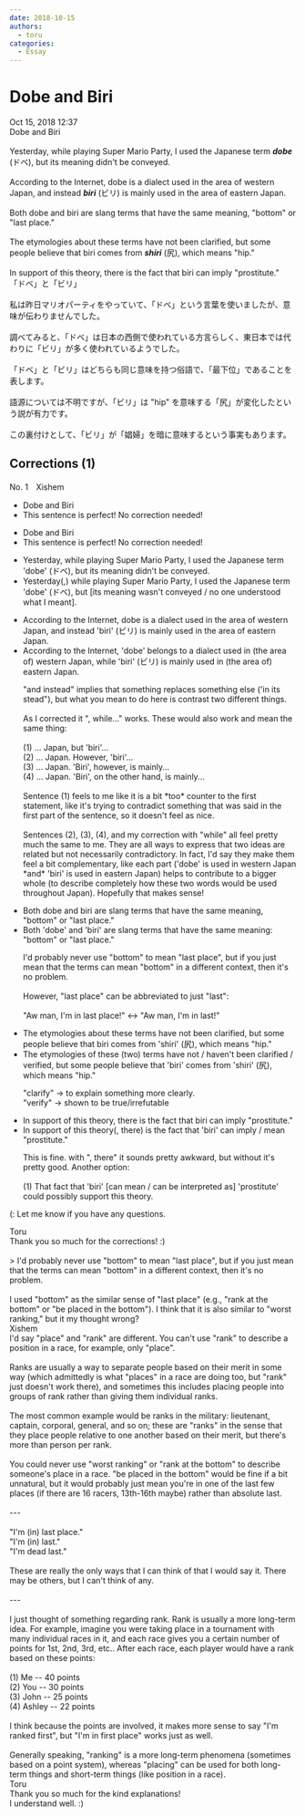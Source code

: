 ```yaml
---
date: 2018-10-15
authors:
  - toru
categories:
  - Essay
---
```


<h1 id="subject_show">Dobe and Biri</h1>
<div class="date">Oct 15, 2018 12:37</div>
<div id="post"><div id="body_show_ori">
Dobe and Biri<br/><br/>Yesterday, while playing Super Mario Party, I used the Japanese term <strong><em>dobe</em></strong> (ドベ), but its meaning didn't be conveyed.<br/><br/>According to the Internet, dobe is a dialect used in the area of western Japan, and instead <strong><em>biri</em></strong> (ビリ) is mainly used in the area of eastern Japan.<br/><br/>Both dobe and biri are slang terms that have the same meaning, "bottom" or "last place."<br/><br/>The etymologies about these terms have not been clarified, but some people believe that biri comes from <strong><em>shiri</em></strong> (尻), which means "hip."<br/><br/>In support of this theory, there is the fact that biri can imply "prostitute."
</div></div>

<!-- more -->

<div id="post_ja"><div id="body_show_mo">
「ドベ」と「ビリ」<br/><br/>私は昨日マリオパーティをやっていて、「ドベ」という言葉を使いましたが、意味が伝わりませんでした。<br/><br/>調べてみると、「ドベ」は日本の西側で使われている方言らしく、東日本では代わりに「ビリ」が多く使われているようでした。<br/><br/>「ドベ」と「ビリ」はどちらも同じ意味を持つ俗語で、「最下位」であることを表します。<br/><br/>語源については不明ですが、「ビリ」は "hip" を意味する「尻」が変化したという説が有力です。<br/><br/>この裏付けとして、「ビリ」が「娼婦」を暗に意味するという事実もあります。
</div></div>

## Corrections (1)
<div id="block"><div class="first_name"> No. 1　<span class="just_name">Xishem</span></div><div id="block2">
<ul class="correction_field">
<li class="incorrect">Dobe and Biri</li>
<li class="corrected perfect">This sentence is perfect! No correction needed!</li>
</ul>
<ul class="correction_field">
<li class="incorrect">Dobe and Biri</li>
<li class="corrected perfect">This sentence is perfect! No correction needed!</li>
</ul>
<ul class="correction_field">
<li class="incorrect">Yesterday, while playing Super Mario Party, I used the Japanese term 'dobe' (ドベ), but its meaning didn't be conveyed.</li>
<li class="corrected correct">
Yesterday(,) while playing Super Mario Party, I used the Japanese term 'dobe' (ドベ), but [its meaning <span class="f_blue">wasn't</span> conveyed / <span class="f_blue">no one understood what I meant</span>].
</li>
</ul>
<ul class="correction_field">
<li class="incorrect">According to the Internet, dobe is a dialect used in the area of western Japan, and instead 'biri' (ビリ) is mainly used in the area of eastern Japan.</li>
<li class="corrected correct">
According to the Internet, <span class="f_blue">'dobe' belongs to a dialect </span>used in <span class="f_gray">(the area of)</span> western Japan, <span class="f_blue">while</span> 'biri' (ビリ) is mainly used in <span class="f_gray">(the area of)</span> eastern Japan.
<p class="correction_comment">"and instead" implies that something replaces something else ('in its stead"), but what you mean to do here is contrast two different things.<br/><br/>As I corrected it ", while..." works. These would also work and mean the same thing:<br/><br/>(1) ... Japan, but 'biri'...<br/>(2) ... Japan. However, 'biri'...<br/>(3) ... Japan. 'Biri', however, is mainly...<br/>(4) ... Japan. 'Biri', on the other hand, is mainly...<br/><br/>Sentence (1) feels to me like it is a bit *too* counter to the first statement, like it's trying to contradict something that was said in the first part of the sentence, so it doesn't feel as nice.<br/><br/>Sentences (2), (3), (4), and my correction with "while" all feel pretty much the same to me. They are all ways to express that two ideas are related but not necessarily contradictory. In fact, I'd say they make them feel a bit complementary, like each part ('dobe' is used in western Japan *and* 'biri' is used in eastern Japan) helps to contribute to a bigger whole (to describe completely how these two words would be used throughout Japan). Hopefully that makes sense!</p>
</li>
</ul>
<ul class="correction_field">
<li class="incorrect">Both dobe and biri are slang terms that have the same meaning, "bottom" or "last place."</li>
<li class="corrected correct">
Both 'dobe' and 'biri' are slang terms that have the same meaning: "bottom" or "last place."
<p class="correction_comment">I'd probably never use "bottom" to mean "last place", but if you just mean that the terms can mean "bottom" in a different context, then it's no problem.<br/><br/>However, "last place" can be abbreviated to just "last":<br/><br/>"Aw man, I'm in last place!" &lt;-&gt; "Aw man, I'm in last!"</p>
</li>
</ul>
<ul class="correction_field">
<li class="incorrect">The etymologies about these terms have not been clarified, but some people believe that biri comes from 'shiri' (尻), which means "hip."</li>
<li class="corrected correct">
The etymologies <span class="f_blue">of</span> these (two) terms have not / <span class="f_blue">haven't</span> been clarified / <span class="f_blue">verified</span>, but some people believe that 'biri' comes from 'shiri' (尻), which means "hip."
<p class="correction_comment">"clarify" -&gt; to explain something more clearly.<br/>"verify" -&gt; shown to be true/irrefutable</p>
</li>
</ul>
<ul class="correction_field">
<li class="incorrect">In support of this theory, there is the fact that biri can imply "prostitute."</li>
<li class="corrected correct">
In support of this theory(, there) is the fact that 'biri' can imply / <span class="f_blue">mean</span> "prostitute."
<p class="correction_comment">This is fine. with ", there" it sounds pretty awkward, but without it's pretty good. Another option:<br/><br/>(1) That fact that 'biri' [can mean / can be interpreted as] 'prostitute' could possibly support this theory.</p>
</li>
</ul>
<p class="comment_small">
 (: Let me know if you have any questions.
</p>

</div><div class="name"><span class="just_name">Toru</span><br>
Thank you so much for the corrections! :)<br/><br/>&gt; I'd probably never use "bottom" to mean "last place", but if you just mean that the terms can mean "bottom" in a different context, then it's no problem.<br/><br/>I used "bottom" as the similar sense of "last place" (e.g., "rank at the bottom" or "be placed in the bottom"). I think that it is also similar to "worst ranking," but it my thought wrong? 
</div>
<div class="name"><span class="just_name">Xishem</span><br>
I'd say "place" and "rank" are different. You can't use "rank" to describe a position in a race, for example, only "place".<br/><br/>Ranks are usually a way to separate people based on their merit in some way (which admittedly is what "places" in a race are doing too, but "rank" just doesn't work there), and sometimes this includes placing people into groups of rank rather than giving them individual ranks.<br/><br/>The most common example would be ranks in the military: lieutenant, captain, corporal, general, and so on; these are "ranks" in the sense that they place people relative to one another based on their merit, but there's more than person per rank.<br/><br/>You could never use "worst ranking" or "rank at the bottom" to describe someone's place in a race. "be placed in the bottom" would be fine if a bit unnatural, but it would probably just mean you're in one of the last few places (if there are 16 racers, 13th-16th maybe) rather than absolute last.<br/><br/>---<br/><br/>"I'm (in) last place."<br/>"I'm (in) last."<br/>"I'm dead last."<br/><br/>These are really the only ways that I can think of that I would say it. There may be others, but I can't think of any.<br/><br/>---<br/><br/>I just thought of something regarding rank. Rank is usually a more long-term idea. For example, imagine you were taking place in a tournament with many individual races in it, and each race gives you a certain number of points for 1st, 2nd, 3rd, etc.. After each race, each player would have a rank based on these points:<br/><br/>(1) Me -- 40 points<br/>(2) You -- 30 points<br/>(3) John -- 25 points<br/>(4) Ashley -- 22 points<br/><br/>I think because the points are involved, it makes more sense to say "I'm ranked first", but "I'm in first place" works just as well.<br/><br/>Generally speaking, "ranking"  is a more long-term phenomena (sometimes based on a point system), whereas "placing" can be used for both long-term things and short-term things (like position in a race).
</div>
<div class="name"><span class="just_name">Toru</span><br>
Thank you so much for the kind explanations!<br/>I understand well. :)
</div>
</div>
